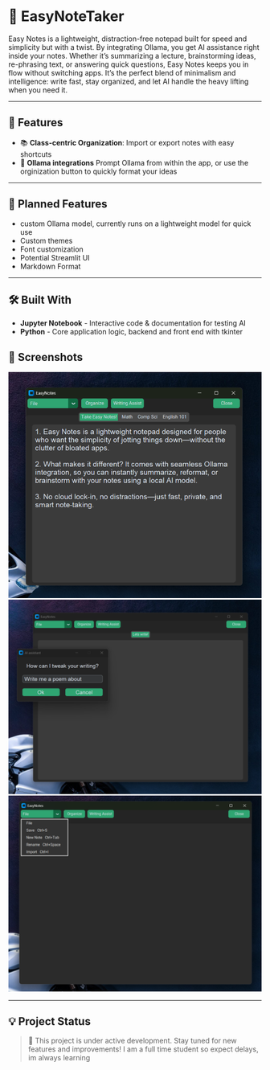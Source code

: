 # 📝 EasyNoteTaker

Easy Notes is a lightweight, distraction-free notepad built for speed and simplicity but with a twist. By integrating Ollama, you get AI assistance right inside your notes. Whether it’s summarizing a lecture, brainstorming ideas, re-phrasing text, or answering quick questions, Easy Notes keeps you in flow without switching apps. It’s the perfect blend of minimalism and intelligence: write fast, stay organized, and let AI handle the heavy lifting when you need it.


---

## 🚀 Features

- 📚 **Class-centric Organization**: Import or export notes with easy shortcuts
- 🤖 **Ollama integrations** Prompt Ollama from within the app, or use the orginization button to quickly format your ideas 

---
## 🚀 Planned Features

- custom Ollama model, currently runs on a lightweight model for quick use
- Custom themes
- Font customization
- Potential Streamlit UI
- Markdown Format

---

## 🛠️ Built With

- **Jupyter Notebook** - Interactive code & documentation for testing AI
- **Python** - Core application logic, backend and front end with tkinter


## 📸 Screenshots

<!-- Replace with actual screenshots from your project -->
<img src="https://github.com/EthanJClark/NoteTaker/blob/main/Screenshots/Screenshot%202025-10-01%20231337.png" alt="Dashboard Screenshot" width="700">
<img src="https://github.com/EthanJClark/NoteTaker/blob/main/Screenshots/Screenshot%202025-10-01%20234817.png" width="700">
<img src="https://github.com/EthanJClark/NoteTaker/blob/main/Screenshots/Screenshot%202025-10-01%20234729.png" width="700">


---

## 💡 Project Status

> 🚧 This project is under active development. Stay tuned for new features and improvements!
> I am a full time student so expect delays, im always learning
